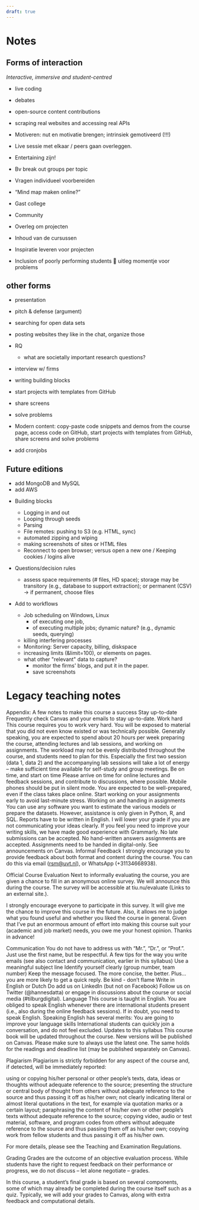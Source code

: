 ```yaml
---
draft: true
---
```


# Notes

## Forms of interaction

*Interactive, immersive and student-centred*

- live coding
- debates
- open-source content contributions

- scraping real websites and accessing real APIs

-	Motiveren: nut en motivatie brengen; intrinsiek gemotiveerd (!!!)
-	Live sessie met elkaar / peers gaan overleggen.
-	Entertaining zijn!

-	Bv break out groups per topic
-	Vragen individueel voorbereiden

-	“Mind map maken online?”
-	Gast college
-	Community
-	Overleg om projecten
-	Inhoud van de cursussen
-	Inspiratie leveren voor projecten

-	Inclusion of poorly performing students  uitleg momentje voor problems


## other forms

- presentation
- pitch & defense (argument)
- searching for open data sets
- posting websites they like in the chat, organize those
- RQ
  - what are societally important research questions?
- interview w/ firms
- writing building blocks

- start projects with templates from GitHub
- share screens
- solve problems



- Modern content: copy-paste code snippets and demos from the course page, access code on GitHub, start projects with templates from GitHub, share screens and solve problems



- add cronjobs

## Future editions
- add MongoDB and MySQL
- add AWS

<!-- take home exercise: just submit; you get "DONE" on it as per the deadline -- make sure students stay up-to-date w/ the content


-->







- Building blocks
  - Logging in and out
  - Looping through seeds
  - Parsing
  - File remotes: pushing to S3 (e.g. HTML, sync)
  - automated zipping and wiping
  - making screenshots of sites or HTML files
  - Reconnect to open browser; versus open a new one / Keeping cookies / logins alive

- Questions/decision rules
  - assess space requirements (# files, HD space); storage may be transitory (e.g., database to support extraction); or permanent (CSV) -> if permanent, choose files

- Add to workflows
  - Job scheduling on Windows, Linux
    - of executing one job,
    - of executing multiple jobs;
    dynamic nature? (e.g., dynamic seeds, querying)
  - killing interfering processes
  - Monitoring: Server capacity, billing, diskspace
  - increasing limits (&limit=100), or elements on pages.
  - what other "relevant" data to capture?
    - monitor the firms' blogs, and put it in the paper.
    - save screenshots


# Legacy teaching notes



Appendix: A few notes to make this course a success
Stay up-to-date
Frequently check Canvas and your emails to stay up-to-date.
Work hard
This course requires you to work very hard. You will be exposed to material that you did not even know existed or was technically possible.
Generally speaking, you are expected to spend about 20 hours per week preparing the course, attending lectures and lab sessions, and working on assignments.
The workload may not be evenly distributed throughout the course, and students need to plan for this. Especially the first two session (data 1, data 2) and the accompanying lab sessions will take a lot of energy – make sufficient time available for self-study and group meetings.
Be on time, and start on time
Please arrive on time for online lectures and feedback sessions, and contribute to discussions, where possible. Mobile phones should be put in silent mode. You are expected to be well-prepared, even if the class takes place online.
Start working on your assignments early to avoid last-minute stress.
Working on and handing in assignments
You can use any software you want to estimate the various models or prepare the datasets. However, assistance is only given in Python, R, and SQL.
Reports have to be written in English. I will lower your grade if you are not communicating your ideas clearly.
If you feel you need to improve your writing skills, we have made good experience with Grammarly.
No late submissions can be accepted.
No hand-written answers assignments are accepted.
Assignments need to be handed in digital-only. See announcements on Canvas.
Informal Feedback
I strongly encourage you to provide feedback about both format and content during the course. You can do this via email (rsm@uvt.nl), or WhatsApp (+31134668938).

Official Course Evaluation
Next to informally evaluating the course, you are given a chance to fill in an anonymous online survey. We will announce this during the course. The survey will be accessible at tiu.nu/evaluate (Links to an external site.).

I strongly encourage everyone to participate in this survey. It will give me the chance to improve this course in the future. Also, it allows me to judge what you found useful and whether you liked the course in general. Given that I’ve put an enormous amount of effort into making this course suit your (academic and job market) needs, you owe me your honest opinion. Thanks in advance!

Communication
You do not have to address us with “Mr.”, “Dr.”, or “Prof.”. Just use the first name, but be respectful.
A few tips for the way you write emails (see also contact and communication, earlier in this syllabus)
Use a meaningful subject line
Identify yourself clearly (group number, team number)
Keep the message focused. The more concise, the better. Plus… you are more likely to get a quick reply.
Be kind - don’t flame
Write in English or Dutch
Do add us on LinkedIn (but not on Facebook)
Follow us on Twitter (@hannesdatta) or engage in discussions about the course or social media (#tilburgdigital).
Language
This course is taught in English.
You are obliged to speak English whenever there are international students present  (i.e., also during the online feedback sessions). If in doubt, you need to speak English.
Speaking English has several merits:
You are going to improve your language skills
International students can quickly join a conversation, and do not feel excluded.
Updates to this syllabus
This course book will be updated throughout the course. New versions will be published on Canvas. Please make sure to always use the latest one. The same holds for the readings and deadline list (may be published separately on Canvas).

Plagiarism
Plagiarism is strictly forbidden for any aspect of the course and, if detected, will be immediately reported:

using or copying his/her personal or other people’s texts, data, ideas or thoughts without adequate reference to the source;
presenting the structure or central body of thought from others without adequate reference to the source and thus passing it off as his/her own;
not clearly indicating literal or almost literal quotations in the text, for example via quotation marks or a certain layout;
paraphrasing the content of his/her own or other people’s texts without adequate reference to the source;
copying video, audio or test material, software, and program codes from others without adequate reference to the source and thus passing them off as his/her own;
copying work from fellow students and thus passing it off as his/her own.

For more details, please see the Teaching and Examination Regulations.

Grading
Grades are the outcome of an objective evaluation process. While students have the right to request feedback on their performance or progress, we do not discuss – let alone negotiate – grades.

In this course, a student’s final grade is based on several components, some of which may already be completed during the course itself such as a quiz. Typically, we will add your grades to Canvas, along with extra feedback and computational details.
